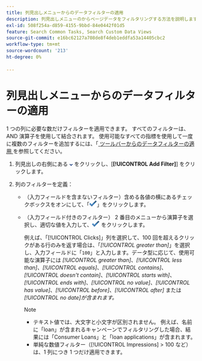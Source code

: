 ```yaml
---
title: 列見出しメニューからのデータフィルターの適用
description: 列見出しメニューのからページデータをフィルタリングする方法を説明します。
exl-id: 508f254a-d859-4155-9bbd-84e0442f01d5
feature: Search Common Tasks, Search Custom Data Views
source-git-commit: e16bc62127a708de8f4deb1eddfa53a14405cbc2
workflow-type: tm+mt
source-wordcount: '213'
ht-degree: 0%

---
```


# 列見出しメニューからのデータフィルターの適用

1 つの列に必要な数だけフィルターを適用できます。 すべてのフィルターは、AND 演算子を使用して結合されます。 使用可能なすべての指標を使用して一度に複数のフィルターを追加するには、「[ ツールバーからのデータフィルターの適用 ](column-filter-apply-from-toolbar.md) を参照してください。

1. 列見出しの右側にある ![ 下向き矢印 ](/help/search-social-commerce/assets/arrow-down-dropdown.png " 下向き矢印 ") をクリックし、[**[!UICONTROL Add Filter]**] をクリックします。

1. 列のフィルターを定義：

   * （入力フィールドを含まないフィルター）含める各値の横にあるチェックボックスをオンにして、「![ フィルターを更新 ](/help/search-social-commerce/assets/select.png " フィルターを更新 ")」をクリックします。

   * （入力フィールド付きのフィルター） 2 番目のメニューから演算子を選択し、適切な値を入力して、![ フィルターを更新 ](/help/search-social-commerce/assets/select.png " フィルターを更新 ") をクリックします。

     例えば、「[!UICONTROL Clicks]」列を選択して、100 回を超えるクリックがある行のみを返す場合は、「*[!UICONTROL greater than]*」を選択し、入力フィールドに「`100`」と入力します。データ型に応じて、使用可能な演算子には *[!UICONTROL greater than]*、*[!UICONTROL less than]*、*[!UICONTROL equals]*、*[!UICONTROL contains]*、*[!UICONTROL doesn't contain]*、*[!UICONTROL starts with]*、*[!UICONTROL ends with]*、*[!UICONTROL no value]*、*[!UICONTROL has value]*、*[!UICONTROL before]*、*[!UICONTROL after]* または *[!UICONTROL no date]が含まれます。*

     >[!NOTE]
     >
     >* テキスト値では、大文字と小文字が区別されません。 例えば、名前に「loan」が含まれるキャンペーンでフィルタリングした場合、結果には「Consumer Loans」と「loan applications」が含まれます。
     >* 単純な数値フィルター（[!UICONTROL Impressions] \> 100 など）は、1 列につき 1 つだけ適用できます。
